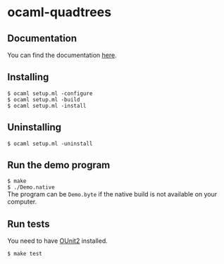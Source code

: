 # ocaml-quadtrees

## Documentation
You can find the documentation [here](https://mryawe.github.io/ocaml/quadtrees/).

## Installing
`$ ocaml setup.ml -configure`                                     
`$ ocaml setup.ml -build`                                                                                                       
`$ ocaml setup.ml -install`                                                     

## Uninstalling
`$ ocaml setup.ml -uninstall`                                                           

## Run the demo program
`$ make`                                                                          
`$ ./Demo.native`         
The program can be `Demo.byte` if the native build is not available on your computer.                                

## Run tests
You need to have [OUnit2](http://ounit.forge.ocamlcore.org/) installed.

`$ make test`                                                             

